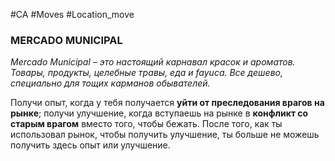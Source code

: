 #CA #Moves #Location_move

### MERCADO MUNICIPAL
*Mercado Municipal – это настоящий карнавал красок и ароматов. Товары, продукты, целебные травы, еда и fayuca. Все дешево, специально для тощих карманов обывателей.*

Получи опыт, когда у тебя получается **уйти от преследования врагов на рынке**; получи улучшение, когда вступаешь на рынке в **конфликт со старым врагом** вместо того, чтобы бежать. После того, как ты использовал рынок, чтобы получить улучшение, ты больше не можешь получить здесь опыт или улучшение.